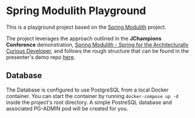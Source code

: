 # Spring Modulith Playground

This is a playground project based on the [Spring Modulith](https://docs.spring.io/spring-modulith/docs/0.4.0/reference/html/) project.

The project leverages the approach outlined in the **JChampions Conference** demonstration, [Spring Modulith - Spring for the Architecturally Curious Developer](https://www.youtube.com/watch?v=jWCuFPT0640), and follows the rough structure that can be found in the presenter's demo repo [here](https://github.com/odrotbohm/arch-evident-spring).

## Database
The Database is configured to use PostgreSQL from a local Docker container. You can start the container by running `docker-compose up -d` inside the project's root directory. A simple PostreSQL database and associated PG-ADMIN pod will be created for you.

